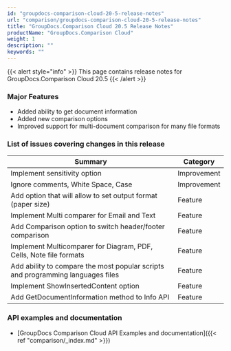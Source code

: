 ```yaml
---
id: "groupdocs-comparison-cloud-20-5-release-notes"
url: "comparison/groupdocs-comparison-cloud-20-5-release-notes"
title: "GroupDocs.Comparison Cloud 20.5 Release Notes"
productName: "GroupDocs.Comparison Cloud"
weight: 1
description: ""
keywords: ""
---
```


{{< alert style="info" >}}
This page contains release notes for GroupDocs.Comparison Cloud 20.5
{{< /alert >}}

### Major Features ###

* Added ability to get document information
* Added new comparison options
* Improved support for multi-document comparison for many file formats

### List of issues covering changes in this release ###

|Summary|Category
|---|---
|Implement sensitivity option|Improvement
|Ignore comments, White Space, Case|Improvement
|Add option that will allow to set output format (paper size)|Feature
|Implement Multi comparer for Email and Text|Feature
|Add Comparison option to switch header/footer comparison|Feature
|Implement Multicomparer for Diagram, PDF, Cells, Note file formats|Feature
|Add ability to compare the most popular scripts and programming languages files|Feature
|Implement ShowInsertedContent option|Feature
|Add GetDocumentInformation method to Info API|Feature

### API examples and documentation ###

* [GroupDocs Comparison Cloud API Examples and documentation]({{< ref "comparison/_index.md" >}})
